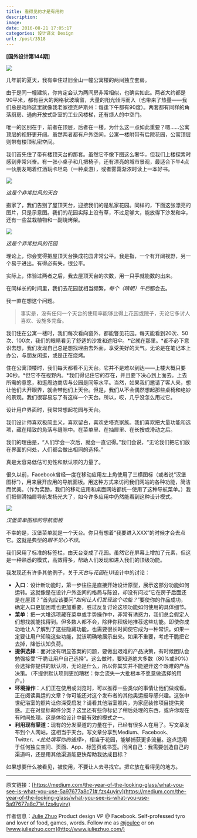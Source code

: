 ```yaml
---
title: 看得见的才是有用的
description: 
image: 
date: 2016-08-21 17:05:17
categories: 设计译文 Design
url: /post/3518
---
```


**[国外设计第144期]**

![](https://cdn.victor42.work/posts/2016-08/08-19/1-ahbbbYnbdlhSdJThMzsjyA.jpeg)

几年前的夏天，我有幸住过旧金山一幢公寓楼的两间独立套房。

由于是同一幢建筑，你肯定会认为两间房非常相似，也确实如此。两者大约都是90平米，都有巨大的网格状玻璃窗，大量的阳光倾泻而入（也带来了热量——我们总是戏称这里就像我老家德克萨斯州：每逢下午都有90度）。两套都有同样的角落厨房、通向开放式卧室的工业风楼梯，还有烦人的中空门。

唯一的区别在于，前者在顶层，后者在一楼。为什么这一点如此重要？嗯……公寓顶层的视野更开阔。虽然两者都有户外空间，公寓一楼附带有后院花园，公寓顶层则带有楼顶私密空间。

我们首先住了带有楼顶天台的那套。虽然它不像下图这么奢华，但我们上楼探索时感到非常兴奋。有一张小桌子和几把椅子，还有漂亮的城市景观，最适合下午4点一伙朋友喝着红酒玩卡坦岛（一种桌游），或者雾霭渐浓时读上一本好书。

![](https://cdn.victor42.work/posts/2016-08/08-19/1-krgFBDdD83SMH6eVcb7q5A.jpeg)

*这是个非常拉风的天台*

搬家了，我们告别了屋顶天台，迎接我们的是私家花园。同样的，下面这张漂亮的图片，只是示意图。我们的花园实际上没有草，不过足够大，能放得下沙发和伞，还有一些盆栽植物和一副烧烤架。

![](https://cdn.victor42.work/posts/2016-08/08-19/1-VCIac-3nw683O8EwhkEqvQ.jpeg)

*这是个非常拉风的花园*

理论上，你会觉得把屋顶天台换成花园非常公平。我是指，一个有开阔视野，另一个易于进出。有得必有失，很公平。

实际上，体验过两者之后，我去屋顶天台的次数，用一只手就能数的出来。

在同样长的时间里，我们去花园就相当频繁，*每个（晴朗）午后*都会去。

我一直在想这个问题。

> 事实是，没有任何一个天台的使用率能够比得上花园或院子，无论它多讨人喜欢、设施多完备。

我们住在公寓一楼时，我们每次看向窗外，都能瞥见花园。每天能看到20次、50次、100次，我们的眼睛看见了舒适的沙发和遮阳伞。*它就在那里。*都不必下意识去想，我们发现自己总是想找理由去外面，享受美好的天气。无论是在笔记本上办公，与朋友闲逛，或是正在烧烤。

住在公寓顶楼时，我们每天都看不见天台。它并不是难以到达——上楼大概只要30秒。*但它不在视野内。*我们得记住它的存在，并且要下决心到上面去。上去所需的意愿，和逛周边商店与公园是同等水平。当然，如果我们邀请了客人来，想让他们大开眼界，就会带他们上天台。但是，我们从不会偶然想起那些桌椅和绝妙的景观。我们很容易忘了有这样一个天台。所以，哎，几乎没怎么用过它。

设计用户界面时，我常常想起花园与天台。

我们设计师喜欢极简主义，喜欢留白，喜欢史塔克家族。我们喜欢把大量功能和选项，藏在精致的角落与缝隙中。在菜单里、在抽屉里、在长按或滑动之后。

我们的理由是，“人们学会一次后，就会一直记得。”我们会说，“无论我们把它们放在界面的何处，人们都会做出相同的选择。”

真是太容易低估可见性和默认项的力量了。

很久以前，Facebook曾经一度在移动应用左上角使用了三横图标（或者说“汉堡图标”），用来展开应用的导航面板。用这种方式来访问我们网站的各种功能，简洁而优美。（作为奖励，我们的移动应用和桌面网站都统一使用了这种导航菜单。）我们把侧滑抽屉导航发扬光大了，如今许多应用中仍然能看到这种设计模式。

![](https://cdn.victor42.work/posts/2016-08/08-19/1-ArDcJETUpnajuHlnLwH3fg.png)

*汉堡菜单图标的导航面板*

不幸的是，汉堡菜单就是一个天台。你只有想着“我要进入XXX”的时候才会去点它。这就是典型的*眼不见心不烦*。

我们采用了标准的标签栏，由天台变成了花园。虽然它在屏幕上增加了元素，但这是一种熟悉的模式，高效得多，帮助人们发现和进入我们的顶级功能。

我发现还有许多其他例子，关于*天台*与*花园*在UI设计中的讨论：

- **入口**：设计新功能时，第一步往往是直接开始设计原型，展示这部分功能如何运转。这就像是在设计户外空间的格局与陈设，却没有问过“它在房子后面还是在屋顶？”首先应该要问“*如何让人们发现这个功能？*”要使你的作品成功，确定入口更加困难也更加重要，胜过反复讨论这项功能如何使用的具体细节。
- **菜单**：把一大堆选项藏在菜单或手势操作中，非常有诱惑力，我们总会假定人们想找就能找得到。但多数人都不会，除非你积极地推荐这些功能。即使你成功地让人了解到了这些隐藏功能，也需要很长时间使它成为一种常识。如果一定要让用户知晓这些功能，就该明确地展示出来。如果不重要，考虑干脆把它去掉，降低认知负荷。
- **提供选择**：面对没有明显答案的问题，要做出艰难的产品决策，有时候团队会勉强接受“干脆让用户自己选择”。这么做时，要知道绝大多数（80%或90%）会选择你提供的默认项，无论是什么，所以你其实并不能避开这个艰难的产品决策。（不提供默认项则更加糟糕：你会流失一大批根本不愿意做选择的用户。）
- **环境操作**：人们正在使用或浏览时，可以推荐一些类似的事情让他们做或看。正在阅读奥运的文章？你可能还对这个发布者的其他奥运报导感兴趣。这张中世纪浴室的照片让你深受启发？请看其他浴室照片，为家庭装修项目提供灵感。正在对星标邮件分类？这里还有些你标记了稍后处理的东西，或许你现在有时间处理。这是体验设计中最有效的模式之一。
- **利用现有渠道**：现有的分发渠道的力量在于，已经有很多人在用了。写文章发布到个人网站，这相当于天台。写文章分享到Medium、Facebook、Twitter、*<此处填写你的选择>*，相当于花园，能够捕获更多流量。这点适用于任何独立空间、页面、App、标签页或书签。问问自己：我需要创造自己的渠道吗，还是用其他渠道能更快帮助我达成目标？

如果想要什么被看见，被使用，不要让人去寻找它。把它放在看得见的地方。

---

原文链接：[https://medium.com/the-year-of-the-looking-glass/what-you-see-is-what-you-use-5a97677a8c71#.fzs4uyirv](https://medium.com/the-year-of-the-looking-glass/what-you-see-is-what-you-use-5a97677a8c71#.fzs4uyirv)

作者信息：[Julie Zhuo](https://medium.com/@joulee?source=post_header_lockup)
Product design VP @ Facebook. Self-professed tyro and lover of food, games, words. Follow me as [@joulee](http://twitter.com/joulee) or on [www.juliezhuo.com](http://www.juliezhuo.com/)